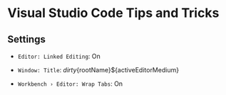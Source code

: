 # Visual Studio Code Tips and Tricks

## Settings

* `Editor: Linked Editing`: On

* `Window: Title`: ${dirty}${rootName}\${activeEditorMedium}

* `Workbench › Editor: Wrap Tabs`: On
